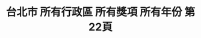 ---
title: "台北市 所有行政區 所有獎項 所有年份 第22頁"
description: "台北市 所有行政區 所有獎項 所有年份 獲獎餐廳 第22頁"
keywords:
  - 美食競賽
  - 台灣美食
  - 美食精選
datePublished: "2025-06-30"
dateModified: "2025-07-03"
city: "台北市"
district: "所有行政區"
award: "所有獎項"
year: "所有年份"
page: 22
count: 234

restaurants:
  - name: "Logy"
    city: "台北市"
    district: "內湖區"
    address: "台北市內湖區瑞光路258巷39號1F"
    phone: ""
    geo: "25.074903543245654, 121.57481528946546"
    link: "台北市/內湖區/Logy"
    google_map: "https://maps.app.goo.gl/beknCxr26CaGJ4sP6"
    footinder: "https://footinder.com.tw/%e5%8f%b0%e5%8c%97%e5%b8%82%e5%85%a7%e6%b9%96%e5%8d%80/13177/"
    award:
    - name: "500盤"
      year: "2024"
  - name: "La Piola Cucina Italiana"
    city: "台北市"
    district: "大安區"
    address: "台北市大安區光復南路308巷45號"
    phone: "0227406638"
    geo: "25.03885883238682, 121.55577391086238"
    link: "台北市/大安區/La_Piola_Cucina_Italiana"
    google_map: "https://maps.app.goo.gl/J561qRqSFbJb5J3r9"
    footinder: "https://footinder.com.tw/%e5%8f%b0%e5%8c%97%e5%b8%82%e5%a4%a7%e5%ae%89%e5%8d%80/158063/"
    award:
    - name: "500盤"
      year: "2024"
  - name: "Le Duet Modern Kaiseki 演蒔光"
    city: "台北市"
    district: "信義區"
    address: "台北市信義區忠孝東路四段553巷16弄9號"
    phone: "0237621570"
    geo: "25.04279210361641, 121.56348668717052"
    link: "台北市/信義區/Le_Duet_Modern_Kaiseki_演蒔光"
    google_map: "https://maps.app.goo.gl/5FTBHZkZj9UgLRas6"
    footinder: "https://footinder.com.tw/%e5%8f%b0%e5%8c%97%e5%b8%82%e4%bf%a1%e7%be%a9%e5%8d%80/105331/"
    award:
    - name: "500盤"
      year: "2024"
  - name: "L'ATELIER de Joel Robuchon 侯布雄法式餐廳"
    city: "台北市"
    district: "信義區"
    address: "台北市信義區松仁路28號5樓"
    phone: "0287292628"
    geo: "25.03986254498836, 121.56761965397939"
    link: "台北市/信義區/L_ATELIER_de_Joel_Robuchon_侯布雄法式餐廳"
    google_map: "https://maps.app.goo.gl/FskDgajijNvH1QHW8"
    footinder: "https://footinder.com.tw/%e5%8f%b0%e5%8c%97%e5%b8%82%e4%bf%a1%e7%be%a9%e5%8d%80/9247/"
    award:
    - name: "500盤"
      year: "2024"
  - name: "Torishou鳥翔"
    city: "台北市"
    district: "大安區"
    address: "台北市大安區濟南路三段41號一樓"
    phone: "0227525357"
    geo: "25.040330972190407, 121.53629962812782"
    link: "台北市/大安區/Torishou鳥翔"
    google_map: "https://maps.app.goo.gl/u3LHH4rKH9QfidJr5"
    footinder: "https://footinder.com.tw/%e5%8f%b0%e5%8c%97%e5%b8%82%e5%a4%a7%e5%ae%89%e5%8d%80/35703/"
    award:
    - name: "500盤"
      year: "2024"
  - name: "le beaujour 芃卓法式餐廳"
    city: "台北市"
    district: "中山區"
    address: "台北市中山區南京東路二段118號"
    phone: "0221819950"
    geo: "25.051908757185448, 121.53258627362912"
    link: "台北市/中山區/le_beaujour_芃卓法式餐廳"
    google_map: "https://maps.app.goo.gl/NUzFiMe4YMDtiLNT7"
    footinder: "https://footinder.com.tw/%E5%8F%B0%E5%8C%97%E5%B8%82%E4%B8%AD%E5%B1%B1%E5%8D%80/153100/"
    award:
    - name: "500盤"
      year: "2024"
  - name: "L' AGE 熟成餐廳"
    city: "台北市"
    district: "大安區"
    address: "台北市大安區仁愛路三段143巷25號"
    phone: "0227113881"
    geo: "25.03960909993349, 121.54318238968213"
    link: "台北市/大安區/L__AGE_熟成餐廳"
    google_map: "https://maps.app.goo.gl/ZhCnCVbN1TZ6fCmCA"
    footinder: "https://footinder.com.tw/%e5%8f%b0%e5%8c%97%e5%b8%82%e5%a4%a7%e5%ae%89%e5%8d%80/255/"
    award:
    - name: "500盤"
      year: "2024"
  - name: "LilyCoco莉莉可可"
    city: "台北市"
    district: "松山區"
    address: "台北市松山區八德路二段346巷7弄42號1樓"
    phone: "0227528204"
    geo: "25.046715584313066, 121.54588405309856"
    link: "台北市/松山區/LilyCoco莉莉可可"
    google_map: "https://maps.app.goo.gl/egoiDZLq7RqLo72BA"
    footinder: "https://footinder.com.tw/%e5%8f%b0%e5%8c%97%e5%b8%82%e6%9d%be%e5%b1%b1%e5%8d%80/362205/"
    award:
    - name: "500盤"
      year: "2024"
  - name: "MUME"
    city: "台北市"
    district: "大安區"
    address: "台北市大安區四維路28號"
    phone: "0227000901"
    geo: "25.036329196613348, 121.54807181035986"
    link: "台北市/大安區/MUME"
    google_map: "https://maps.app.goo.gl/myMWsXLGzsnPhVSC8"
    footinder: "https://footinder.com.tw/%e5%8f%b0%e5%8c%97%e5%b8%82%e5%a4%a7%e5%ae%89%e5%8d%80/248/"
    award:
    - name: "500盤"
      year: "2024"
---